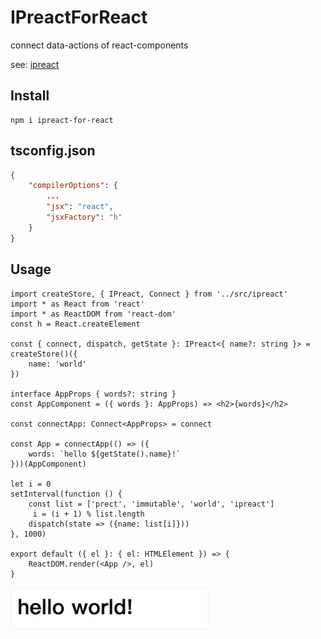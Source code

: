 # IPreactForReact
connect data-actions of react-components

see: [ipreact](https://github.com/shy2850/ipreact)

## Install
```
npm i ipreact-for-react
```

## tsconfig.json
```json
{
    "compilerOptions": {
        ...
        "jsx": "react",
        "jsxFactory": "h"
    }
}
```

## Usage
```tsx
import createStore, { IPreact, Connect } from '../src/ipreact'
import * as React from 'react'
import * as ReactDOM from 'react-dom'
const h = React.createElement

const { connect, dispatch, getState }: IPreact<{ name?: string }> = createStore()({
    name: 'world'
})

interface AppProps { words?: string }
const AppComponent = ({ words }: AppProps) => <h2>{words}</h2>

const connectApp: Connect<AppProps> = connect

const App = connectApp(() => ({
    words: `hello ${getState().name}!`
}))(AppComponent)

let i = 0
setInterval(function () {
    const list = ['prect', 'immutable', 'world', 'ipreact']
     i = (i + 1) % list.length
    dispatch(state => ({name: list[i]}))
}, 1000)

export default ({ el }: { el: HTMLElement }) => {
    ReactDOM.render(<App />, el)
}

```
![hello world](./helloworld.gif)